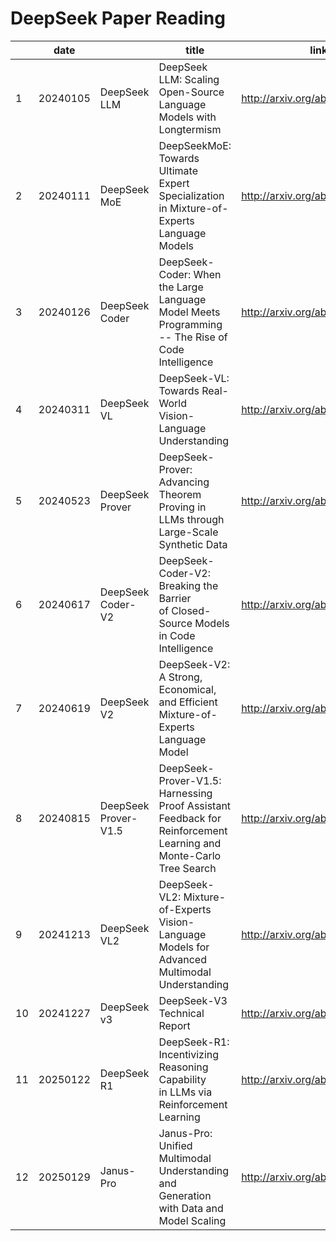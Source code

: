 # DeepSeek Paper Reading

|    | date     |                      | title                                                                                                                 | link                            | abstract | details                                                       |
| -- | -------- | -------------------- | --------------------------------------------------------------------------------------------------------------------- | ------------------------------- | -------- | ------------------------------------------------------------- |
| 1  | 20240105 | DeepSeek LLM         | DeepSeek LLM: Scaling Open-Source<br />Language Models with Longtermism                                               | http://arxiv.org/abs/2401.02954 |          | [details]("./deepseek-paper/01-DeepSeek LLM.2401.02954v1.md") |
| 2  | 20240111 | DeepSeek MoE         | DeepSeekMoE: Towards Ultimate Expert<br />Specialization in Mixture-of-Experts Language Models                        | http://arxiv.org/abs/2401.06066 |          |                                                               |
| 3  | 20240126 | DeepSeek Coder       | DeepSeek-Coder: When the Large Language<br />Model Meets Programming -- The Rise of Code Intelligence                 | http://arxiv.org/abs/2401.14196 |          |                                                               |
| 4  | 20240311 | DeepSeek VL          | DeepSeek-VL: Towards Real-World<br />Vision-Language Understanding                                                    | http://arxiv.org/abs/2403.05525 |          |                                                               |
| 5  | 20240523 | DeepSeek Prover      | DeepSeek-Prover: Advancing Theorem<br />Proving in LLMs through Large-Scale Synthetic Data                            | http://arxiv.org/abs/2405.14333 |          |                                                               |
| 6  | 20240617 | DeepSeek Coder-V2    | DeepSeek-Coder-V2: Breaking the Barrier<br /> of Closed-Source Models in Code Intelligence                            | http://arxiv.org/abs/2406.11931 |          |                                                               |
| 7  | 20240619 | DeepSeek V2          | DeepSeek-V2: A Strong, Economical, and Efficient<br />Mixture-of-Experts Language Model                               | http://arxiv.org/abs/2405.04434 |          |                                                               |
| 8  | 20240815 | DeepSeek Prover-V1.5 | DeepSeek-Prover-V1.5: Harnessing Proof Assistant<br />Feedback for Reinforcement Learning and Monte-Carlo Tree Search | http://arxiv.org/abs/2408.08152 |          |                                                               |
| 9  | 20241213 | DeepSeek VL2         | DeepSeek-VL2: Mixture-of-Experts Vision-Language<br />Models for Advanced Multimodal Understanding                    | http://arxiv.org/abs/2412.10302 |          |                                                               |
| 10 | 20241227 | DeepSeek v3          | DeepSeek-V3 Technical Report                                                                                          | http://arxiv.org/abs/2412.19437 |          |                                                               |
| 11 | 20250122 | DeepSeek R1          | DeepSeek-R1: Incentivizing Reasoning Capability<br /> in LLMs via Reinforcement Learning                              | http://arxiv.org/abs/2501.12948 |          |                                                               |
| 12 | 20250129 | Janus-Pro            | Janus-Pro: Unified Multimodal Understanding and<br />Generation with Data and Model Scaling                           | http://arxiv.org/abs/2501.17811 |          |                                                               |
